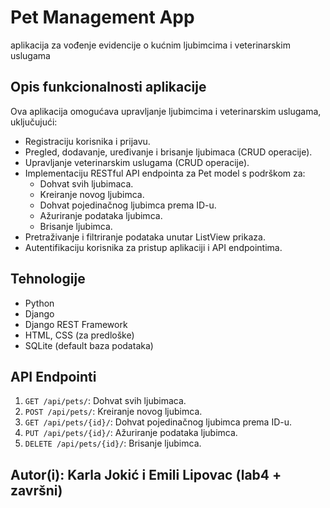 # Pet Management App
aplikacija za vođenje evidencije o kućnim ljubimcima i veterinarskim uslugama

## Opis funkcionalnosti aplikacije
Ova aplikacija omogućava upravljanje ljubimcima i veterinarskim uslugama, uključujući:
- Registraciju korisnika i prijavu.
- Pregled, dodavanje, uređivanje i brisanje ljubimaca (CRUD operacije).
- Upravljanje veterinarskim uslugama (CRUD operacije).
- Implementaciju RESTful API endpointa za Pet model s podrškom za:
  - Dohvat svih ljubimaca.
  - Kreiranje novog ljubimca.
  - Dohvat pojedinačnog ljubimca prema ID-u.
  - Ažuriranje podataka ljubimca.
  - Brisanje ljubimca.
- Pretraživanje i filtriranje podataka unutar ListView prikaza.
- Autentifikaciju korisnika za pristup aplikaciji i API endpointima.

## Tehnologije
- Python
- Django
- Django REST Framework
- HTML, CSS (za predloške)
- SQLite (default baza podataka)

## API Endpointi
1. `GET /api/pets/`: Dohvat svih ljubimaca.
2. `POST /api/pets/`: Kreiranje novog ljubimca.
3. `GET /api/pets/{id}/`: Dohvat pojedinačnog ljubimca prema ID-u.
4. `PUT /api/pets/{id}/`: Ažuriranje podataka ljubimca.
5. `DELETE /api/pets/{id}/`: Brisanje ljubimca.

## Autor(i): Karla Jokić i Emili Lipovac (lab4 + završni)
